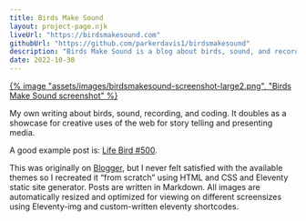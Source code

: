 ```yaml
---
title: Birds Make Sound
layout: project-page.njk
liveUrl: "https://birdsmakesound.com"
githubUrl: "https://github.com/parkerdavis1/birdsmakesound"
description: "Birds Make Sound is a blog about birds, sound, and recording."
date: 2022-10-30
---
```

<!-- <div class="full-width"> -->
<div class="reading-width">

<!-- ![Birds Make Sound Screenshot](/assets/images/birdsmakesound-screenshot-large.png) -->
<a href="https://birdsmakesound.com" target="_blank">
{% image "assets/images/birdsmakesound-screenshot-large2.png", "Birds Make Sound screenshot" %}
</a>

My own writing about birds, sound, recording, and coding. It doubles as a showcase for creative uses of the web for story telling and presenting media.

A good example post is:  <a href="https://birdsmakesound.com/blog/life-bird-500/">Life Bird #500</a>. 

This was originally on [Blogger](https://birdsmakesound.blogspot.com/), but I never felt satisfied with the available themes so I recreated it “from scratch” using HTML and CSS and Eleventy static site generator. Posts are written in Markdown. All images are automatically resized and optimized for viewing on different screensizes using Eleventy-img and custom-written eleventy shortcodes.

</div>
